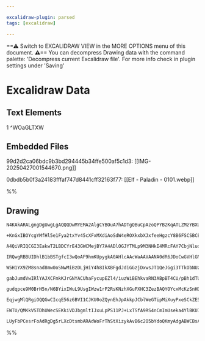 ```yaml
---

excalidraw-plugin: parsed
tags: [excalidraw]

---
```

==⚠  Switch to EXCALIDRAW VIEW in the MORE OPTIONS menu of this document. ⚠== You can decompress Drawing data with the command palette: 'Decompress current Excalidraw file'. For more info check in plugin settings under 'Saving'


# Excalidraw Data

## Text Elements
1 ^WOaGLTXW

## Embedded Files
99d2d2ca06bdc9b3bd294445b34ffe500af5c1d3: [[IMG-20250427001544670.png]]

0dbdb5b0f3a24183fffaf747d8441cff32163f77: [[Elf - Paladin - 0101.webp]]

%%
## Drawing
```compressed-json
N4KAkARALgngDgUwgLgAQQQDwMYEMA2AlgCYBOuA7hADTgQBuCpAzoQPYB2KqATLZMzYBXUtiRoIACyhQ4zZAHoFAc0JRJQgEYA6bGwC2CgF7N6hbEcK4OCtptbErHALRY8RMpWdx8Q1TdIEfARcZgRmBShcZQUebQBGAAYEmjoghH0EDihmbgBtcDBQMBKIEm4IAAUAEQBlAE0ANgAZQgBBVJLIWEQKwn1opH5SzG5nAA4AZmSAVhn4mYAWAHZG

+KnGxIBOYcgYMfHl5e1Fya2txYv45cXFxMXdiAoSdW4eROXkxbXJxfeeHgzcY8B6FSCSBCEZTSbjxLYzSbaHiNJbXRKJEGTRqPazKYLcRKPZhQUhsADWCAAwmx8GxSBUSdZmHBcIFsp1SppcNgycpSUIOMRqbT6RJGRxmayslAOZAAGaEfD4WqwfESSTcjSBWUQYmkikAdReklhRJJ5IQKpgavQgg8Ov50I44VyaHijzYLOwan2bvRj35gudzFdq

A4QiVRIQCGI3EakwT2LBDCYrE43GWCMejBY7A4ADlOGJYTMLp9M3NHkI4MRcFAY7CbjNludDjMUe7k4RmNV0vXY2g5QQwo8+cI4ABJYihvIAXUemmEgoAosFMtkZ/Pk0QOGTuOHI9u2DyG2gSUIEI8FcEpxVzsQeA+8IlGppiNgtppJm+eBdbjMv0WOU5QQGZ0VwOUZmweJiEmHVmHccRUAKLowE7VD4jBLcujKQUsAqXBEh1OVyEyW80APfAzTr

IRQwgRBBUIDhlB1bBSTgfcI3wQoAF9hmKUpygkA0AHlcAAcWaAAVAANA0dR6JDoCwGVHlGN0tkabRlh4SYpmbeFxnOR5fVQdstgSRpxnieIzhslFbkeZ5iFeN0Zm0SZljhC5EnWOZvnGcZHghKEYTQRYZhxZibUJZM9QtYU6QqABiBBEkmWz4h1LkeTHAUhRpJKxXICUWTZVTk2vZVVSUu1yjNfUECNFyTTQPg4vNCkrRtXUaXq5NHUkYNQ3Q0pP

W5H1YX9ZM8snad8mw0oSNwMiBzDLjHiY4h8IkXBFgdJdiGGzjDxwsJT1QeJGgi3TTkObNUzzWEsQe3NOELDhizdLytl8ryUU2ns+wuod8BHZNF3y1cMmlTcqxrOsLuuCKWy2IzkUCx4dz3CiNqPE81vPS9k3rTAZQkLKA0oKSVIqSnKs4KBakIIwkJehnsgAMRWxVTMikmVLaIhlC4CRgjlCqcJzKBzAIIWoVF9AoE9VjGdwJimHI9bTrG0goSYg

gabJumdVwIRlYAJXCFmkKJrGNYACUhaFycupEZl4/iuzWiBEhkvaRN3ABpBT4CU/pBh1dTUD08YEgTcY5kBb54m+EzuG+RE0cSBErvWTyeCOJzjQz+JtE2D50UzRZbJWILkxCl2M608Yq8C35xjuK7ASivEkNis7OqpQrRSVkrJXK7LuV5QMCpFBlx7K6ViMVarrSUjVsC1IYOsa5rXMuhqLW62q+tjANhCdF1TWTcbvVgKaB9KWfjtxnWBGjNbG

gudqpce9M0BrH5n/N6BYixIWuL9UsgIWzw1rP2RsKNzhXGuPXHC3ZezBAQYOYcxMcKzSnHDCGh1obrhyAte2u4TpUXxhSNaoNwY4WvAgLWvtiBvk0ABRIcpJi4BBPnYCQ45Q3GWMQTuNdsDAUmDwK6kxhHLHgohfIYI0K7DQlhTaeFo4QFwDMYipEWFrUotRKAtEKgMUcMxVi7FqG8XANhHRcA4AqkRtwAS0AISZAqMLGEwwGCEAQBQAAQtPPKgp

EqjwgMlQRgiOQQGwCIcqE56z6BVI1CJKU0oZQynEhJpAkkpJCblWeGTipMiXuyPxeSCkZE5qvE+FQ6rn0KPExJ0pkkZDSRaferVeBVLadkDpqSh4NIkE03JAyoBDItpfIa183T9Pye0lJIkvSTT9E/VpSzBkpM5ozbm+hebcGAZAapyzamM2Zqzbg7NShnJ2RkI2UB5Yi28QgCWEztlTJSS40gzz8lsAoBCXARi8Z3MmUM5cgo2gAqBSEH2rJSRU

EWTU/QMKkVSTDhUWecSEKkiVDJbgmltIJxuLpPS11PJ+LxTSfA9RS4nCmImUseka4YlBKUIwbADBuOTPQAgF5YSMuRMsSYnsWn3O+RkGZ+VX7oBxX4vkJArlIXeIqvWxAVQIA4mgE5EAlXEAALJsG2lC3Amhgj0NweqkgpTUACUgEEmkPtSDKC5AAChkcsagvBrg+q9T62YABKHUVtlARlZNit1uBPXTH9XG3gCbg0QHFeCr5XSKSrJlpwUMxiWn

LUyFbPCesrFoAdRgDg5rLXcDtsmbARAdWoFrThStXizykAvB6c2O5bYdoQKmyAdgABWCBsA5FqJWuAxrTWVotSDa1LTuQy0YFJbl+BeU4UUo09IY6nqPAScSAwmLehvxoThWkBNuAMLwUtUkqSd3ZsVterGoRnm7pXWu2xJQeLgD4nQZhoZgA/p4kAA=
```
%%